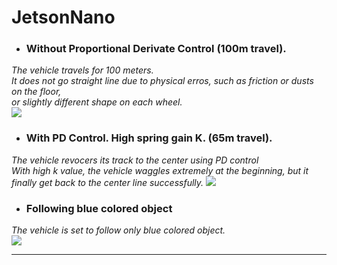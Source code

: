 # JetsonNano

- ### Without Proportional Derivate Control (100m travel).
*The vehicle travels for 100 meters.*  
*It does not go straight line due to physical erros,*
*such as friction or dusts on the floor,*  
*or slightly different shape on each wheel.*  
![](demos/JetsonNano-withoutPD.gif)  
  
- ### With PD Control. High spring gain K. (65m travel).  
*The vehicle revocers its track to the center using PD control*  
*With high k value, the vehicle waggles extremely at the beginning, but it finally get back to the center line successfully.*
![](demos/JetsonNano-withPD.gif)  
  
- ### Following blue colored object  
*The vehicle is set to follow only blue colored object.*  
![](demos/JetsonNano-following2.gif)  

---

